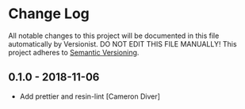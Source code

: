 # Change Log

All notable changes to this project will be documented in this file
automatically by Versionist. DO NOT EDIT THIS FILE MANUALLY!
This project adheres to [Semantic Versioning](http://semver.org/).

## 0.1.0 - 2018-11-06

* Add prettier and resin-lint [Cameron Diver]

